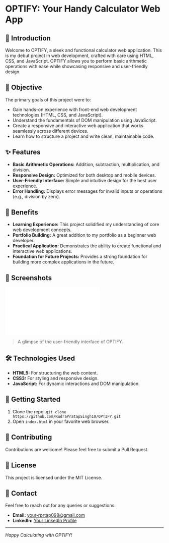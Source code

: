 # OPTIFY: Your Handy Calculator Web App

## 🚀 Introduction
Welcome to OPTIFY, a sleek and functional calculator web application. This is my debut project in web development, crafted with care using HTML, CSS, and JavaScript. OPTIFY allows you to perform basic arithmetic operations with ease while showcasing responsive and user-friendly design.

## 🎯 Objective
The primary goals of this project were to:
- Gain hands-on experience with front-end web development technologies (HTML, CSS, and JavaScript).
- Understand the fundamentals of DOM manipulation using JavaScript.
- Create a responsive and interactive web application that works seamlessly across different devices.
- Learn how to structure a project and write clean, maintainable code.

## ✨ Features
- **Basic Arithmetic Operations:** Addition, subtraction, multiplication, and division.
- **Responsive Design:** Optimized for both desktop and mobile devices.
- **User-Friendly Interface:** Simple and intuitive design for the best user experience.
- **Error Handling:** Displays error messages for invalid inputs or operations (e.g., division by zero).

## 🌟 Benefits
- **Learning Experience:** This project solidified my understanding of core web development concepts.
- **Portfolio Building:** A great addition to my portfolio as a beginner web developer.
- **Practical Application:** Demonstrates the ability to create functional and interactive web applications.
- **Foundation for Future Projects:** Provides a strong foundation for building more complex applications in the future.

## 📸 Screenshots
![Calculator Interface](file:///C:/Users/rprta/OneDrive/Desktop/Calculator%20Project/index.html)
> A glimpse of the user-friendly interface of OPTIFY.

## 🛠️ Technologies Used
- **HTML5:** For structuring the web content.
- **CSS3:** For styling and responsive design.
- **JavaScript:** For dynamic interactions and DOM manipulation.

## 🚀 Getting Started
1. Clone the repo: `git clone https://github.com/RudraPratapSingh10/OPTIFY.git`
2. Open `index.html` in your favorite web browser.

## 🤝 Contributing
Contributions are welcome! Please feel free to submit a Pull Request.

## 📜 License
This project is licensed under the MIT License.

## 📧 Contact
Feel free to reach out for any queries or suggestions:
- **Email:** your-rprtap098@gmail.com
- **LinkedIn:** [Your LinkedIn Profile](https://www.linkedin.com/in/rudra-pratap-singh-19491431a?utm_source=share&utm_campaign=share_via&utm_content=profile&utm_medium=android_app)

---

*Happy Calculating with OPTIFY!*
